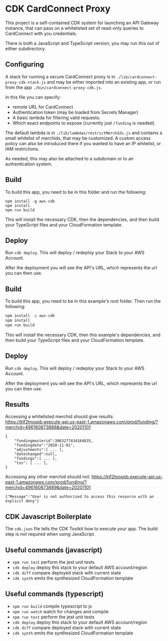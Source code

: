 # CDK CardConnect Proxy

This project is a self-contained CDK system for launching an API Gateway instance, that can pass on a whitelisted set of read-only queries to CardConnect with you credentials.

There is both a JavaScript and TypeScript version; you may run this out of either subdirectory.

## Configuring

A stack for running a secure CardConnect proxy is in `./lib/cardconnect-proxy-cdk-stack.js` and may be either imported into an existing app, or run from the app `./bin/cardconnect-proxy-cdk.js`.

In this file you can specify:

- remote URL for CardConnect
- Authentication token (may be loaded from Secrets Manager)
- A basic lambda for filtering valid requests.
- Which exact endpoints to expose (currently just `/funding` is needed).

The default lambda is in `./lib/lambdas/restrictMerchIds.js` and contains a small whitelist of merchids, that may be customized. A custom access policy can also be introduced there if you wanted to have an IP whitelist, or IAM restrictions.

As needed, this may also be attached to a subdomain or to an authentication system.

## Build

To build this app, you need to be in this folder and run the following:

```
npm install -g aws-cdk
npm install
npm run build
```

This will install the necessary CDK, then the dependencies, and then build your TypeScript files and your CloudFormation template.

## Deploy

Run `cdk deploy`. This will deploy / redeploy your Stack to your AWS Account.

After the deployment you will see the API's URL, which represents the url you can then use.

## Build

To build this app, you need to be in this example's root folder. Then run the following:

```bash
npm install -g aws-cdk
npm install
npm run build
```

This will install the necessary CDK, then this example's dependencies, and then build your TypeScript files and your CloudFormation template.

## Deploy

Run `cdk deploy`. This will deploy / redeploy your Stack to your AWS Account.

After the deployment you will see the API's URL, which represents the url you can then use.

## Results

Accessing a whitelisted merchid should give results:
https://klf2tnospb.execute-api.us-east-1.amazonaws.com/prod/funding/?merchid=496160873888&date=20201101

```
{
    "fundingmasterid":3063277434164835,
    "fundingdate":"2020-11-01",
    "adjustments":[ ... ],
    "datechanged":null,
    "fundings":[ ... ],
    "txs": [ ... ],
}
```

Accessing any other merchid should not:
https://klf2tnospb.execute-api.us-east-1.amazonaws.com/prod/funding/?merchid=496160873889&date=20201101

```
{"Message":"User is not authorized to access this resource with an explicit deny"}
```

## CDK Javascript Boilerplate

The `cdk.json` file tells the CDK Toolkit how to execute your app. The build step is not required when using JavaScript.

## Useful commands (javascript)

- `npm run test` perform the jest unit tests
- `cdk deploy` deploy this stack to your default AWS account/region
- `cdk diff` compare deployed stack with current state
- `cdk synth` emits the synthesized CloudFormation template

## Useful commands (typescript)

- `npm run build` compile typescript to js
- `npm run watch` watch for changes and compile
- `npm run test` perform the jest unit tests
- `cdk deploy` deploy this stack to your default AWS account/region
- `cdk diff` compare deployed stack with current state
- `cdk synth` emits the synthesized CloudFormation template
